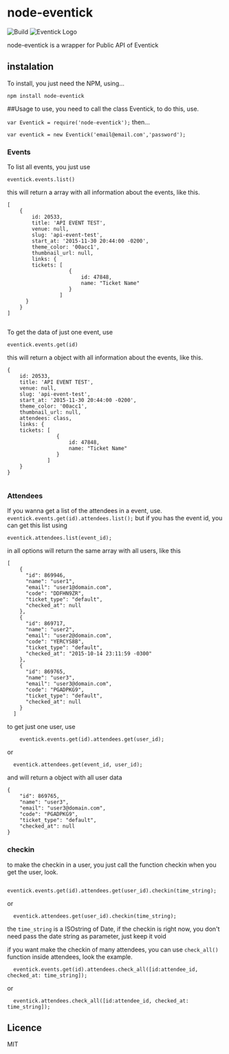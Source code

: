 # node-eventick
![Build](https://api.travis-ci.org/jeffersonmourak/node-eventick.svg?branch=master "Build")
![Eventick Logo](http://aceleratech.com.br/wp-content/uploads/2013/10/eventick1.png "Eventick Logo")

node-eventick is a wrapper for Public API of Eventick

## instalation

To install, you just need the NPM, using...

``` npm install node-eventick ```

##Usage
to use, you need to call the class Eventick, to do this, use.

``` var Eventick = require('node-eventick'); ``` then...

``` var eventick = new Eventick('email@email.com','password'); ```

### Events

To list all events, you just use

``` eventick.events.list() ```

this will return a array with all information about the events, like this.

```
[ 
	{ 
		id: 20533,
       	title: 'API EVENT TEST',
       	venue: null,
       	slug: 'api-event-test',
       	start_at: '2015-11-30 20:44:00 -0200',
       	theme_color: '00acc1',
       	thumbnail_url: null,
       	links: {
        tickets: [
		        	{
		            	id: 47848,
		            	name: "Ticket Name"
		        	}
		         ]
      } 
    } 
]
	
```

To get the data of just one event, use

``` eventick.events.get(id) ```

this will return a object with all information about the events, like this.

```
{ 
	id: 20533,
   	title: 'API EVENT TEST',
   	venue: null,
   	slug: 'api-event-test',
   	start_at: '2015-11-30 20:44:00 -0200',
   	theme_color: '00acc1',
   	thumbnail_url: null,
   	attendees: class,
   	links: {
    tickets: [
				{
					id: 47848,
					name: "Ticket Name"
				}
	    	 ]
	} 
} 
	
```

### Attendees
If you wanna get a list of the attendees in a event, use.
``` eventick.events.get(id).attendees.list(); ```
but if you has the event id, you can get this list using

``` eventick.attendees.list(event_id); ```

in all options will return the same array with all users, like this

```
[
    {
      "id": 869946,
      "name": "user1",
      "email": "user1@domain.com",
      "code": "DDFHN9ZR",
      "ticket_type": "default",
      "checked_at": null
    },
    {
      "id": 869717,
      "name": "user2",
      "email": "user2@domain.com",
      "code": "YERCYS8B",
      "ticket_type": "default",
      "checked_at": "2015-10-14 23:11:59 -0300"
    },
    {
      "id": 869765,
      "name": "user3",
      "email": "user3@domain.com",
      "code": "PGADPKG9",
      "ticket_type": "default",
      "checked_at": null
    }
  ]

```

to get just one user, use

```
	eventick.events.get(id).attendees.get(user_id);

```
or
```
  eventick.attendees.get(event_id, user_id);

```

and will return a object with all user data
```
{
    "id": 869765,
    "name": "user3",
    "email": "user3@domain.com",
    "code": "PGADPKG9",
    "ticket_type": "default",
    "checked_at": null
}

```

### checkin

to make the checkin in a user, you just call the function checkin when you get the user, look.
```
	eventick.events.get(id).attendees.get(user_id).checkin(time_string);

```

or 

```
  eventick.attendees.get(user_id).checkin(time_string);

```

the ```time_string``` is a ISOstring of Date, if the checkin is right now, you don't need pass the date string as parameter, just keep it void

if you want make the checkin of many attendees, you can use ```check_all()``` function inside attendees, look the example.

```
  eventick.events.get(id).attendees.check_all([id:attendee_id, checked_at: time_string]);

```

or

```
  eventick.attendees.check_all([id:attendee_id, checked_at: time_string]);

```


## Licence
MIT